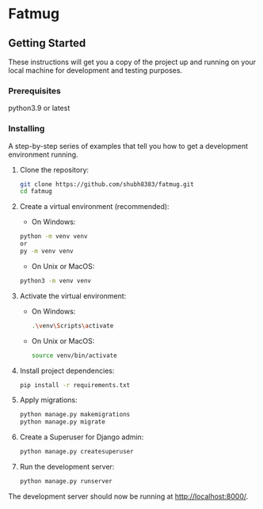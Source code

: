 # Fatmug


## Getting Started

These instructions will get you a copy of the project up and running on your local machine for development and testing purposes.

### Prerequisites

python3.9 or latest

### Installing

A step-by-step series of examples that tell you how to get a development environment running.

1. Clone the repository:

    ```bash
    git clone https://github.com/shubh8383/fatmug.git
    cd fatmug
    ```

2. Create a virtual environment (recommended):
    - On Windows:
    ```bash
    python -m venv venv
    or 
    py -m venv venv
    ```
    - On Unix or MacOS:
    ```bash
    python3 -m venv venv
    ```
    

3. Activate the virtual environment:

    - On Windows:

        ```bash
        .\venv\Scripts\activate
        ```

    - On Unix or MacOS:

        ```bash
        source venv/bin/activate
        ```

4. Install project dependencies:

    ```bash
    pip install -r requirements.txt
    ```

5. Apply migrations:

    ```bash
    python manage.py makemigrations
    python manage.py migrate
    ```

6. Create a Superuser for Django admin:

    ```bash
    python manage.py createsuperuser
    ```
7. Run the development server:

    ```bash
    python manage.py runserver
    ```

The development server should now be running at [http://localhost:8000/](http://localhost:8000/).



